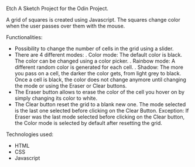 Etch A Sketch Project for the Odin Project.

A grid of squares is created using Javascript. The squares change color when the user passes over them with the mouse.

Functionalities:
- Possibility to change the number of cells in the grid using a slider.
- There are 4 different modes:
        . Color mode: The default color is black. The color can be changed using a color picker.
        . Rainbow mode: A different random color is generated for each cell.
        . Shadow: The more you pass on a cell, the darker the color gets, from light grey to black. Once a cell is black, the color does not change anymore until changing the mode or using the Eraser or Clear buttons.
- The Eraser button allows to erase the color of the cell you hover on by simply changing its color to white.
- The Clear button reset the grid to a blank new one. The mode selected is the last one selected before clicking on the Clear Button. Exception: If Eraser was the last mode selected before clicking on the Clear button, the Color mode is selected by default after resetting the grid.

Technologies used:
- HTML
- CSS
- Javascript

